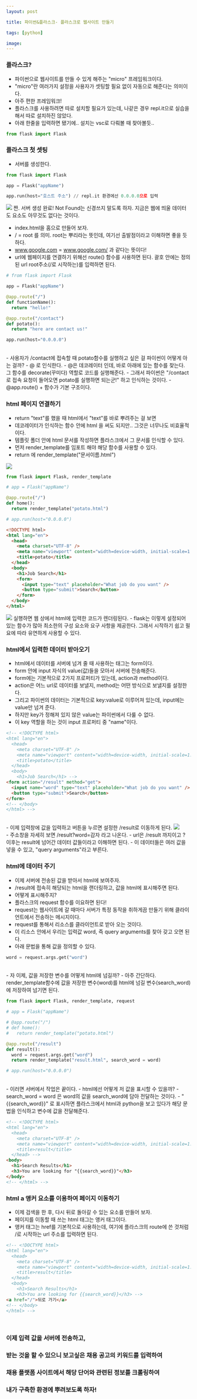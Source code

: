 ```yaml
---
layout: post

title: 파이썬&플라스크- 플라스크로 웹사이트 만들기

tags: [python]

image:
---
```


### 플라스크?

- 파이썬으로 웹사이트를 만들 수 있게 해주는 "micro" 프레임워크이다.
- "micro"란 여러가지 설정을 사용자가 셋팅할 필요 없이 자동으로 해준다는 의미이다.
- 아주 편한 프레임워크!
- 플라스크를 사용하려면 따로 설치할 필요가 있는데, 나같은 경우 repl.it으로 실습을 해서 따로 설치하진 않았다.
- 아래 한줄을 입력하면 됐기에.. 설치는 vsc로 다뤄볼 때 찾아볼듯..

```python
from flask import Flask
```

### 플라스크 첫 셋팅

- 서버를 생성한다.

```python
from flask import Flask

app = Flask("appName")

app.run(host="호스트 주소") // repl.it 환경에선 0.0.0.0으로 입력
```

<img src="/images/posts/flask_01.png">
짠. 서버 생성 완료!
Not Found는 신경쓰지 말도록 하자. 지금은 웹에 띄울 데이터도 요소도 아무것도 없다는 것이다.

<br/>

- index.html을 홈으로 만들어 보자.
- / = root 를 의미. root는 뿌리라는 뜻인데, 여기선 출발점이라고 이해하면 좋을 듯 하다.
- www.google.com = www.google.com/ 과 같다는 뜻이다!
- url에 웹페이지를 연결하기 위해선 route() 함수를 사용하면 된다. 괄호 안에는 정의된 url root주소(/로 시작하는)를 입력하면 된다.

```python
# from flask import Flask

app = Flask("appName")

@app.route("/")
def functionName():
  return "hello!"

@app.route("/contact")
def potato():
  return "here are contact us!"

app.run(host="0.0.0.0")
```

<br/>
- 사용자가 /contact에 접속할 때 potato함수를 실행하고 싶은 걸 파이썬이 어떻게 아는 걸까?
- @ 로 인식한다.
- @은 데코레이터 인데, 바로 아래에 있는 함수를 찾는다. 그 함수를 decorate(꾸미다) 역할로 코드를 실행해준다.
- 그래서 파이썬은 "/contact 로 접속 요청이 들어오면 potato를 실행하면 되는군!" 하고 인식하는 것이다.
- @app.route() + 함수가 기본 구조이다.

### html 페이지 연결하기

- return "text"를 했을 때 html에서 "text"를 바로 뿌려주는 걸 보면
- 데코레이터가 인식하는 함수 안에 html 을 써도 되지만.. 그것은 너무나도 비효율적이다.
- 템플릿 폴더 안에 html 문서를 작성하면 플라스크에서 그 문서를 인식할 수 있다.
- 먼저 render_template를 임포트 해야 해당 함수를 사용할 수 있다.
- return 에 render_template("문서이름.html")

<img src="/images/posts/flask_04.png">

```python
from flask import Flask, render_template

# app = Flask("appName")

@app.route("/")
def home():
  return render_template("potato.html")

# app.run(host="0.0.0.0")
```

```html
<!DOCTYPE html>
<html lang="en">
  <head>
    <meta charset="UTF-8" />
    <meta name="viewport" content="width=device-width, initial-scale=1.0" />
    <title>potato</title>
  </head>
  <body>
    <h1>Job Search</h1>
    <form>
      <input type="text" placeholder="What job do you want" />
      <button type="submit">Search</button>
    </form>
  </body>
</html>
```

<img src="/images/posts/flask_02.png">
실행하면 웹 상에서 html에 입력한 코드가 렌더링된다.
- flask는 이렇게 설정되어 있는 함수가 많아 최소한의 구성 요소와 요구 사항을 제공한다. 그래서 시작하기 쉽고 필요에 따라 유연하게 사용할 수 있다.

### html에서 입력한 데이터 받아오기

- html에서 데이터를 서버에 넘겨 줄 때 사용하는 태그는 form이다.
- form 안에 input 자식의 value(값)들을 모아서 서버에 전송해준다.
- form에는 기본적으로 2가지 프로퍼티가 있는데, action과 method이다.
- action은 어느 url로 데이터를 보낼지, method는 어떤 방식으로 보낼지를 설정한다.
- 그리고 파이썬의 데이터는 기본적으로 key:value로 이루어져 있는데, input에는 value만 넘겨 준다.
- 하지만 key가 정해져 있지 않은 value는 파이썬에서 다룰 수 없다.
- 이 key 역할을 하는 것이 input 프로퍼티 중 "name"이다.

```html
<!-- <!DOCTYPE html>
<html lang="en">
  <head>
    <meta charset="UTF-8" />
    <meta name="viewport" content="width=device-width, initial-scale=1.0" />
    <title>potato</title>
  </head>
  <body>
    <h1>Job Search</h1> -->
<form action="/result" method="get">
  <input name="word" type="text" placeholder="What job do you want" />
  <button type="submit">Search</button>
</form>
<!-- </body>
</html> -->
```

<br/>
- 이제 입력창에 값을 입력하고 버튼을 누르면 설정한 /result로 이동하게 된다.

<img src="/images/posts/flask_03.png">
<br/>
- 주소창을 자세히 보면 /result?word=감자 라고 나온다.
- url은 /result 까지이고 ? 이후는 result에 넘어간 데이터 값들이라고 이해하면 된다.
- 이 데이터들은 여러 값을 넣을 수 있고, "query arguments"라고 부른다.

### html에 데이터 주기

- 이제 서버에 전송된 값을 받아서 html에 보여주자.
- /result에 접속히 해당되는 html을 랜더링하고, 값을 html에 표시해주면 된다.
  <br/>
- 어떻게 표시해주지?
- 플라스크의 request 함수를 이요하면 된다!
- request는 웹사이트에 갈 때마다 서버가 특정 동작을 취하게끔 만들기 위해 클라이언트에서 전송하는 메시지이다.
- request를 통해서 리소스를 클라이언트로 받아 오는 것이다.
- 이 리소스 안에서 우리는 입력값 word, 즉 query arguments를 찾아 갖고 오면 된다.
- 아래 문법을 통해 값을 정의할 수 있다.

```python
word = request.args.get("word")
```

<br/>
- 자 이제, 값을 저장한 변수를 어떻게 html에 넘길까?
- 아주 간단하다. render_template함수에 값을 저장한 변수(word)를 html에 넘길 변수(search_word)에 저장하여 넘기면 된다.

```python
from flask import Flask, render_template, request

# app = Flask("appName")

# @app.route("/")
# def home():
#   return render_template("potato.html")

@app.route("/result")
def result():
  word = request.args.get("word")
  return render_template("result.html", search_word = word)

# app.run(host="0.0.0.0")
```

<br/>
- 이러면 서버에서 작업은 끝이다.
- html에선 어떻게 저 값을 표시할 수 있을까?
- search_word = word 은 word의 값을 search_word에 담아 전달하는 것이다.
- "{{search_word}}" 로 표시하면 플라스크에서 html과 python을 보고 있다가 해당 문법을 인식하고 변수에 값을 전달해준다.

```html
<!-- <!DOCTYPE html>
<html lang="en">
  <head>
    <meta charset="UTF-8" />
    <meta name="viewport" content="width=device-width, initial-scale=1.0" />
    <title>result</title>
  </head> -->
<body>
  <h1>Search Results</h1>
  <h3>You are looking for "{{search_word}}"</h3>
</body>
<!-- </html> -->
```

### html a 앵커 요소를 이용하여 페이지 이동하기

- 이제 검색을 한 후, 다시 뒤로 돌아갈 수 있는 요소를 만들어 보자.
- 페이지를 이동할 때 쓰는 html 태그는 앵커 태그이다.
- 앵커 태그는 href를 기본적으로 사용하는데, 여기에 플라스크의 route에 쓴 것처럼 /로 시작하는 url 주소를 입력하면 된다.

```html
<!-- <!DOCTYPE html>
<html lang="en">
  <head>
    <meta charset="UTF-8" />
    <meta name="viewport" content="width=device-width, initial-scale=1.0" />
    <title>result</title>
  </head>
  <body>
    <h1>Search Results</h1>
    <h3>You are looking for {{search_word}}</h3> -->
<a href="/">뒤로 가기</a>
<!-- </body>
</html> -->
```

<br/>

### 이제 입력 값을 서버에 전송하고,

### 받는 것을 할 수 있으니 보고싶은 채용 공고의 키워드를 입력하여

### 채용 플랫폼 사이트에서 해당 단어와 관련된 정보를 크롤링하여

### 내가 구축한 환경에 뿌려보도록 하자!

